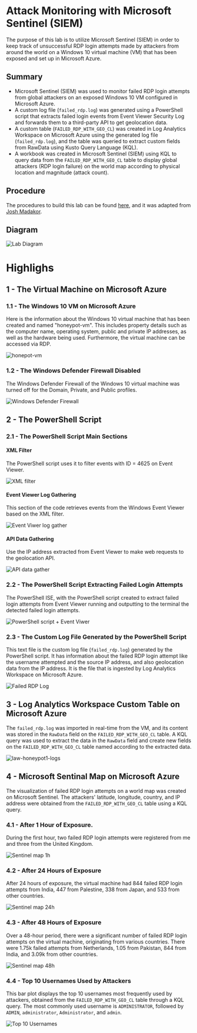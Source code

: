 # Attack Monitoring with Microsoft Sentinel (SIEM)
The purpose of this lab is to utilize Microsoft Sentinel (SIEM) in order to keep track of unsuccessful RDP login attempts made by attackers from around the world on a Windows 10 virtual machine (VM) that has been exposed and set up in Microsoft Azure.

## Summary
- Microsoft Sentinel (SIEM) was used to monitor failed RDP login attempts from global attackers on an exposed Windows 10 VM configured in Microsoft Azure.
- A custom log file (`failed_rdp.log`) was generated using a PowerShell script that extracts failed login events from Event Viewer Security Log and forwards them to a third-party API to get geolocation data.
- A custom table (`FAILED_RDP_WITH_GEO_CL`) was created in Log Analytics Workspace on Microsoft Azure using the generated log file (`failed_rdp.log`), and the table was queried to extract custom fields from RawData using Kusto Query Language (KQL).
- A workbook was created in Microsoft Sentinel (SIEM) using KQL to query data from the `FAILED_RDP_WITH_GEO_CL` table to display global attackers (RDP login failure) on the world map according to physical location and magnitude (attack count).

## Procedure
The procedures to build this lab can be found [here](https://github.com/robsann/AzureSentinelSIEMAttackMap/blob/main/procedure.md), and it was adapted from [Josh Madakor](https://www.youtube.com/watch?v=RoZeVbbZ0o0&t=1544s&ab_channel=JoshMadakor-Tech%2CEducation%2CCareer).

## Diagram
<img src="images/diagram.png" title="Lab Diagram"/>

# Highlighs
## 1 - The Virtual Machine on Microsoft Azure
### 1.1 - The Windows 10 VM on Microsoft Azure
Here is the information about the Windows 10 virtual machine that has been created and named "honeypot-vm". This includes property details such as the computer name, operating system, public and private IP addresses, as well as the hardware being used. Furthermore, the virtual machine can be accessed via RDP.

<img src="images/1-honeypot-vm.png" title="honepot-vm"/>

### 1.2 - The Windows Defender Firewall Disabled
The Windows Defender Firewall of the Windows 10 virtual machine was turned off for the Domain, Private, and Public profiles.

<img src="images/2-windows-firewall.png" title="Windows Defender Firewall"/>

## 2 - The PowerShell Script

### 2.1 - The PowerShell Script Main Sections

#### XML Filter
The PowerShell script uses it to filter events with ID = 4625 on Event Viewer.

<img src="images/3a-xml-filter.png" title="XML filter"/>

#### Event Viewer Log Gathering
This section of the code retrieves events from the Windows Event Viewer based on the XML filter.

<img src="images/3b-event-viwer-log-gather.png" title="Event Viwer log gather"/>

#### API Data Gathering
Use the IP address extracted from Event Viewer to make web requests to the geolocation API.

<img src="images/3c-api-data-gather.png" title="API data gather"/>


### 2.2 - The PowerShell Script Extracting Failed Login Attempts
The PowerShell ISE, with the PowerShell script created to extract failed login attempts from Event Viewer running and outputting to the terminal the detected failed login attempts.

<img src="images/3-powershell-script.png" title="PowerShell script + Event Viwer"/>

### 2.3 - The Custom Log File Generated by the PowerShell Script
This text file is the custom log file (`failed_rdp.log`) generated by the PowerShell script. It has information about the failed RDP login attempt like the username attempted and the source IP address, and also geolocation data from the IP address. It is the file that is ingested by Log Analytics Workspace on Microsoft Azure.

<img src="images/3d-failed_rdp.log.png" title="Failed RDP Log"/>

## 3 - Log Analytics Workspace Custom Table on Microsoft Azure
The `failed_rdp.log` was imported in real-time from the VM, and its content was stored in the `RawData` field on the `FAILED_RDP_WITH_GEO_CL` table. A KQL query was used to extract the data in the `RawData` field and create new fields on the `FAILED_RDP_WITH_GEO_CL` table named according to the extracted data.

<img src="images/4-law-honeypot1-logs.png" title="law-honeypot1-logs"/>

## 4 - Microsoft Sentinal Map on Microsoft Azure
The visualization of failed RDP login attempts on a world map was created on Microsoft Sentinel. The attackers' latitude, longitude, country, and IP address were obtained from the `FAILED_RDP_WITH_GEO_CL` table using a KQL query.

### 4.1 - After 1 Hour of Exposure.
During the first hour, two failed RDP login attempts were registered from me and three from the United Kingdom.

<img src="images/5a-sentinel-map-1h.png" title="Sentinel map 1h"/>

### 4.2 - After 24 Hours of Exposure
After 24 hours of exposure, the virtual machine had 844 failed RDP login attempts from India, 447 from Palestine, 338 from Japan, and 533 from other countries.

<img src="images/5b-sentinel-map-24h.png" title="Sentinel map 24h"/>

### 4.3 - After 48 Hours of Exposure
Over a 48-hour period, there were a significant number of failed RDP login attempts on the virtual machine, originating from various countries. There were 1.75k failed attempts from Netherlands, 1.05 from Pakistan, 844 from India, and 3.09k from other countries.

<img src="images/5c-sentinel-map-48h.png" title="Sentinel map 48h"/>

### 4.4 - Top 10 Usernames Used by Attackers
This bar plot displays the top 10 usernames most frequently used by attackers, obtained from the `FAILED_RDP_WITH_GEO_CL` table through a KQL query. The most commonly used username is `ADMINISTRATOR`, followed by `ADMIN`, `administrator`, `Administrator`, and `admin`.

<img src="images/6-TopUsernames.png" title="Top 10 Usernames"/>
